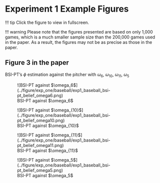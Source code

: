 # Experiment 1 Example Figures

!!! tip
    Click the figure to view in fullscreen.

!!! warning
    Please note that the figures presented are based on only 1,000 games, which is a much smaller sample size than the 200,000 games used in the paper. As a result, the figures may not be as precise as those in the paper.

## Figure 3 in the paper

BSI-PT’s $\phi$ estimation against the pitcher with $\omega_6$, $\omega_{10}$, $\omega_{11}$, $\omega_5$

<figure markdown>
  ![BSI-PT against $\omega_6$](../figure/exp_one/baseball/exp1_baseball_bsi-pt_belief_omega6.png)
  <figcaption>BSI-PT against $\omega_6$</figcaption>
</figure>

<figure markdown>
  ![BSI-PT against $\omega_{10}$](../figure/exp_one/baseball/exp1_baseball_bsi-pt_belief_omega10.png)
  <figcaption>BSI-PT against $\omega_{10}$</figcaption>
</figure>

<figure markdown>
  ![BSI-PT against $\omega_{11}$](../figure/exp_one/baseball/exp1_baseball_bsi-pt_belief_omega11.png)
  <figcaption>BSI-PT against $\omega_{11}$</figcaption>
</figure>

<figure markdown>
  ![BSI-PT against $\omega_5$](../figure/exp_one/baseball/exp1_baseball_bsi-pt_belief_omega5.png)
  <figcaption>BSI-PT against $\omega_5$</figcaption>
</figure>
